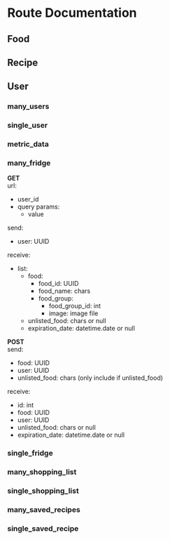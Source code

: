 # Route Documentation
## Food
## Recipe
## User
### many_users  


### single_user  

### metric_data

### many_fridge
**GET**  
url: 
- user_id
- query params: 
    - value

send:  
- user: UUID   
 
receive:  
- list:
    - food: 
        - food_id: UUID
        - food_name: chars
        - food_group:
            - food_group_id: int
            - image: image file
    - unlisted_food: chars or null
    - expiration_date: datetime.date or null  

**POST**  
send:  
- food: UUID 
- user: UUID 
- unlisted_food: chars (only include if unlisted_food)  
 
receive:  
- id: int
- food: UUID
- user: UUID
- unlisted_food: chars or null
- expiration_date: datetime.date or null  

### single_fridge

### many_shopping_list  

### single_shopping_list  

### many_saved_recipes

### single_saved_recipe